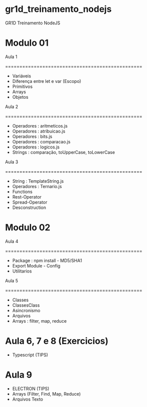 # gr1d_treinamento_nodejs
GR1D Treinamento NodeJS

Modulo 01
=========

Aula 1

================================================

- Variáveis
- Diferença entre let e var (Escopo)
- Primitivos
- Arrays
- Objetos

Aula 2

================================================

- Operadores : aritmeticos.js
- Operadores : atribuicao.js
- Operadores : bits.js
- Operadores : comparacao.js
- Operadores : logicos.js
- Strings : comparação, toUpperCase, toLowerCase

Aula 3

================================================

- String : TemplateString.js
- Operadores : Ternario.js
- Functions
- Rest-Operator
- Spread-Operator
- Desconstruction

Modulo 02
=========

Aula 4

================================================
- Package : npm install - MD5/SHA1
- Export Module - Config
- Utilitarios

Aula 5

================================================
- Classes
- ClassesClass
- Asincronismo
- Arquivos
- Arrays : filter, map, reduce

Aula 6, 7 e 8 (Exercicios)
================================================
- Typescript (TIPS)


Aula 9
================================================
- ELECTRON (TIPS)
- Arrays (Filter, Find, Map, Reduce)
- Arquivos Texto